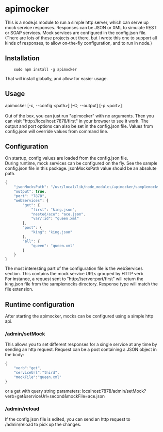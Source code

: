 # apimocker
This is a node.js module to run a simple http server, which can serve up mock service responses.
Responses can be JSON or XML to simulate REST or SOAP services.
Mock services are configured in the config.json file.
(There are lots of these projects out there, but I wrote this one to support all kinds of responses,
to allow on-the-fly configuration, and to run in node.)

## Installation
		sudo npm install -g apimocker
That will install globally, and allow for easier usage.

## Usage
apimocker [-c, --config \<path\>] [-O, --output] [-p \<port\>]
<br/><br/>
Out of the box, you can just run "apimocker" with no arguments.
Then you can visit "http://localhost:7878/first" in your browser to see it work.
The output and port options can also be set in the config.json file. 
Values from config.json will override values from command line.

## Configuration
On startup, config values are loaded from the config.json file.  
During runtime, mock services can be configured on the fly.
See the sample config.json file in this package.
jsonMocksPath value should be an absolute path.
```js
{
    "jsonMocksPath": "/usr/local/lib/node_modules/apimocker/samplemocks/",
    "output": true,
    "port": "7878", 
    "webServices": {
        "get": {
            "first": "king.json",
            "nested/ace": "ace.json",
            "var/:id": "queen.xml"
        },
        "post": {
            "king": "king.json"
        },
        "all": {
            "queen": "queen.xml"
        }
    }
}
```
The most interesting part of the configuration file is the webServices section.
This contains the mock service URLs grouped by HTTP verb.  
For instance, a request sent to "http://server:port/first" will return the king.json file from the samplemocks directory.
Response type will match the file extension.

## Runtime configuration
After starting the apimocker, mocks can be configured using a simple http api.

### /admin/setMock
This allows you to set different responses for a single service at any time by sending an http request.
Request can be a post containing a JSON object in the body:
```js
{
	"verb":"get",
	"serviceUrl":"third",
	"mockFile":"queen.xml"
}
```		
		
or a get with query string parameters:
localhost:7878/admin/setMock?verb=get&serviceUrl=second&mockFile=ace.json

### /admin/reload
If the config.json file is edited, you can send an http request to /admin/reload to pick up the changes.
